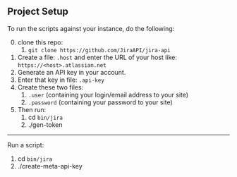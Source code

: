 ## Project Setup

To run the scripts against your instance, do the following:

0. clone this repo:
   1. `git clone https://github.com/JiraAPI/jira-api`
1. Create a file:  `.host` and enter the URL of your host like:  `https://<host>.atlassian.net`
2. Generate an API key in your account.
3. Enter that key in file:  `.api-key`
4. Create these two files:
   1. `.user` (containing your login/email address to your site)
   2. `.password` (containing your password to your site)
5. Then run:
   1. cd `bin/jira`
   2. ./gen-token

---
Run a script:
1. cd `bin/jira`
2. ./create-meta-api-key